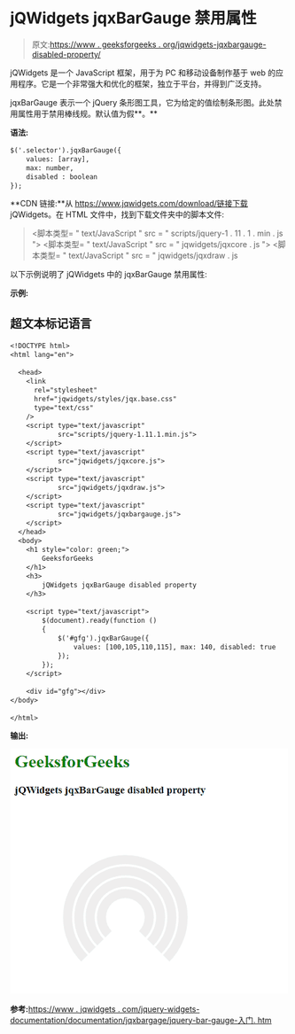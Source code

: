 # jQWidgets jqxBarGauge 禁用属性

> 原文:[https://www . geeksforgeeks . org/jqwidgets-jqxbargauge-disabled-property/](https://www.geeksforgeeks.org/jqwidgets-jqxbargauge-disabled-property/)

jQWidgets 是一个 JavaScript 框架，用于为 PC 和移动设备制作基于 web 的应用程序。它是一个非常强大和优化的框架，独立于平台，并得到广泛支持。

jqxBarGauge 表示一个 jQuery 条形图工具，它为给定的值绘制条形图。此处禁用属性用于禁用棒线规。默认值为假**。**

**语法:**

```
$('.selector').jqxBarGauge({
    values: [array], 
    max: number,
    disabled : boolean
});
```

**CDN 链接:**从 https://www.jqwidgets.com/download/链接下载 jQWidgets。在 HTML 文件中，找到下载文件夹中的脚本文件:

> <link rel="”stylesheet”" href="”jqwidgets/styles/jqx.base.css”" type="”text/css”">
> <脚本类型= " text/JavaScript " src = " scripts/jquery-1 . 11 . 1 . min . js "></脚本类型>
> <脚本类型= " text/JavaScript " src = " jqwidgets/jqxcore . js "></脚本类型>
> <脚本类型= " text/JavaScript " src = " jqwidgets/jqxdraw . js

以下示例说明了 jQWidgets 中的 jqxBarGauge 禁用属性:

**示例:**

## 超文本标记语言

```
<!DOCTYPE html>
<html lang="en">

  <head>
    <link
      rel="stylesheet"
      href="jqwidgets/styles/jqx.base.css"
      type="text/css"
    />
    <script type="text/javascript" 
            src="scripts/jquery-1.11.1.min.js">
    </script>
    <script type="text/javascript" 
            src="jqwidgets/jqxcore.js">
    </script>
    <script type="text/javascript" 
            src="jqwidgets/jqxdraw.js">
    </script>
    <script type="text/javascript" 
            src="jqwidgets/jqxbargauge.js">
    </script>
  </head>
  <body>
    <h1 style="color: green;"> 
        GeeksforGeeks 
    </h1>
    <h3> 
        jQWidgets jqxBarGauge disabled property
    </h3>

    <script type="text/javascript">
        $(document).ready(function ()
        {
            $('#gfg').jqxBarGauge({
                values: [100,105,110,115], max: 140, disabled: true
            });
        });
    </script>

    <div id="gfg"></div>
</body>

</html>
```

**输出:**

![](img/1885867e34275362a66e96c4acf18851.png)

**参考:**[https://www . jqwidgets . com/jquery-widgets-documentation/documentation/jqxbargage/jquery-bar-gauge-入门. htm](https://www.jqwidgets.com/jquery-widgets-documentation/documentation/jqxbargauge/jquery-bar-gauge-getting-started.htm)